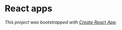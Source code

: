 # React apps

_This project was bootstrapped with [Create React App](https://github.com/facebook/create-react-app)._

